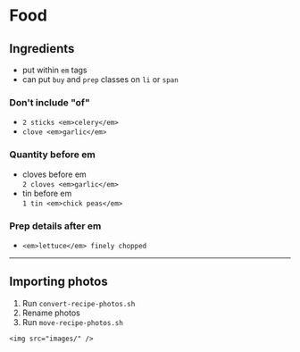 # Food


## Ingredients
- put within `em` tags
- can put `buy` and `prep` classes on `li` or `span`

### Don't include "of"
- `2 sticks <em>celery</em>`
- `clove <em>garlic</em>`

### Quantity before em
- cloves before em  
  `2 cloves <em>garlic</em>`
- tin before em  
  `1 tin <em>chick peas</em>`

### Prep details after em  
- `<em>lettuce</em> finely chopped`

---

## Importing photos
1. Run `convert-recipe-photos.sh`
2. Rename photos
3. Run `move-recipe-photos.sh`
```
<img src="images/" />
```
